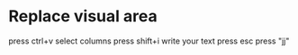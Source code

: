 
# Replace visual area 

press ctrl+v
select columns
press shift+i
write your text
press esc
press "jj"


